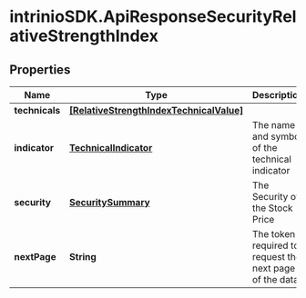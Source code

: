 # intrinioSDK.ApiResponseSecurityRelativeStrengthIndex

## Properties
Name | Type | Description | Notes
------------ | ------------- | ------------- | -------------
**technicals** | [**[RelativeStrengthIndexTechnicalValue]**](RelativeStrengthIndexTechnicalValue.md) |  | [optional] 
**indicator** | [**TechnicalIndicator**](TechnicalIndicator.md) | The name and symbol of the technical indicator | [optional] 
**security** | [**SecuritySummary**](SecuritySummary.md) | The Security of the Stock Price | [optional] 
**nextPage** | **String** | The token required to request the next page of the data | [optional] 


